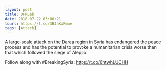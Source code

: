```yaml
---
layout: post
title: DFRLab
date: 2018-07-22 03:00:21
tourl: https://t.co/3BJaKxPmoe
tags: [Attack]
---
```

A large-scale attack on the Daraa region in Syria has endangered the peace process and has the potential to provoke a humanitarian crisis worse than that which followed the siege of Aleppo. 

Follow along with #BreakingSyria: https://t.co/6htwhLUCHH